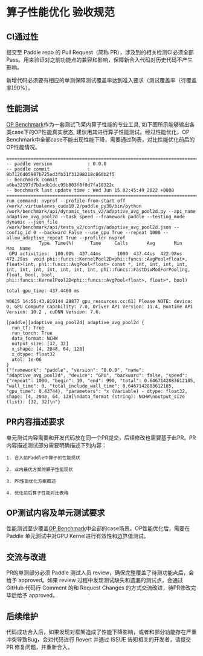 # 算子性能优化 验收规范

## CI通过性

提交至 Paddle repo 的 Pull Request（简称 PR），涉及到的相关检测CI必须全部 Pass。用来验证对之前功能点的兼容和影响，保障新合入代码对历史代码不产生影响。

新增代码必须要有相应的单测保障测试覆盖率达到准入要求（测试覆盖率（行覆盖率)90%）。

## 性能测试

[OP Benchmark](https://github.com/PaddlePaddle/benchmark/tree/master/api)作为一套测试飞桨内算子性能的专业工具, 如下图所示能够输出各类case下的OP性能真实状态, 建议用其进行算子性能测试。经过性能优化，OP Benchmark中全部case不能出现性能下降，需要通过列表，对比性能优化前后的OP性能情况。

```
===========================================================================
-- paddle version             : 0.0.0
-- paddle commit              : 9b7126d05987b725ad3fb31f31298218c860b2f5
-- benchmark commit           : a6ba32197d7b3adb1dcc95b803f8f0d7fa18322c
-- benchmark last update time : Wed Jun 15 02:45:49 2022 +0000
===========================================================================
run command: nvprof --profile-from-start off /work/.virtualenvs_cuda10.2/paddle_py38/bin/python /work/benchmark/api/dynamic_tests_v2/adaptive_avg_pool2d.py --api_name adaptive_avg_pool2d --task speed --framework paddle --testing_mode dynamic --json_file /work/benchmark/api/tests_v2/configs/adaptive_avg_pool2d.json --config_id 0 --backward False --use_gpu True --repeat 1000 --allow_adaptive_repeat True --profiler nvprof
            Type  Time(%)      Time     Calls       Avg       Min       Max  Name
 GPU activities:  100.00%  437.44ms      1000  437.44us  422.98us  472.29us  void phi::funcs::KernelPool2D<phi::funcs::AvgPool<float>, float>(int, phi::funcs::AvgPool<float> const *, int, int, int, int, int, int, int, int, int, int, int, phi::funcs::FastDivModForPooling, float, bool, bool, phi::funcs::KernelPool2D<phi::funcs::AvgPool<float>, float>*, bool)

total gpu_time: 437.4400 ms

W0615 14:55:43.819144 28877 gpu_resources.cc:61] Please NOTE: device: 0, GPU Compute Capability: 7.0, Driver API Version: 11.4, Runtime API Version: 10.2 , cuDNN Version: 7.6.

[paddle][adaptive_avg_pool2d] adaptive_avg_pool2d {
  run_tf: True
  run_torch: True
  data_format: NCHW
  output_size: [32, 32]
  x_shape: [4, 2048, 64, 128]
  x_dtype: float32
  atol: 1e-06
}
{"framework": "paddle", "version": "0.0.0", "name": "adaptive_avg_pool2d", "device": "GPU", "backward": false, "speed": {"repeat": 1000, "begin": 10, "end": 990, "total": 0.6467142883612185, "wall_time": 0, "total_include_wall_time": 0.6467142883612185, "gpu_time": 0.43744}, "parameters": "x (Variable) - dtype: float32, shape: [4, 2048, 64, 128]\ndata_format (string): NCHW\noutput_size (list): [32, 32]\n"}
```

## PR内容描述要求

单元测试内容需要和开发代码放在同一个PR提交，后续修改也需要基于此PR。PR内容描述测试部分需要明确描述下列内容：

    1. 合入前Paddle中算子的性能现状

    2. 业内最优方案的算子性能现状

    3. PR性能优化方案概述

    4. 优化前后算子性能对比表格

## OP测试内容及单元测试要求

性能测试至少覆盖[OP Benchmark](https://github.com/PaddlePaddle/benchmark/tree/master/api)中全部的case场景。OP性能优化后，需要在 Paddle 单元测试中对GPU Kernel进行有效性和边界值测试。

## 交流与改进

PR的单测部分必须 Paddle 测试人员 review，确保完整覆盖了待测功能点后，会给予 approved。如果 review 过程中发现测试缺失和遗漏的测试点，会通过 GitHub 代码行 Comment 的和 Request Changes 的方式交流改进，待PR修改完毕后给予 approved。

## 后续维护

代码成功合入后，如果发现对框架造成了性能下降影响，或者和部分功能存在严重冲突导致Bug，会对代码进行 Revert 并通过 ISSUE 告知相关的开发者，请提交 PR 修复问题，并重新合入。
